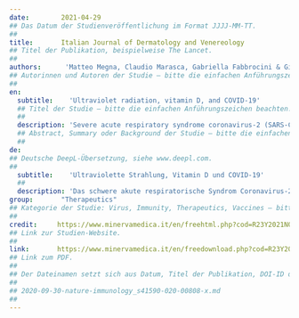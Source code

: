 ```yaml
---
date:        2021-04-29
## Das Datum der Studienveröffentlichung im Format JJJJ-MM-TT.
##
title:       Italian Journal of Dermatology and Venereology
## Titel der Publikation, beispielweise The Lancet.
##
authors:      'Matteo Megna, Claudio Marasca, Gabriella Fabbrocini & Giuseppe Monfrecola'
## Autorinnen und Autoren der Studie – bitte die einfachen Anführungszeichen beachten!
##
en:
  subtitle:    'Ultraviolet radiation, vitamin D, and COVID-19'
  ## Titel der Studie – bitte die einfachen Anführungszeichen beachten!
  ##
  description: 'Severe acute respiratory syndrome coronavirus-2 (SARS-CoV-2), the causative agent of coronavirus disease 2019 (COVID-19), has become pandemic on March 11th, 2020. COVID-19 has a range of symptoms that includes fever, fatigue, dry cough, aches, and labored breathing to acute respiratory distress and possibly death. Health systems and hospitals have been completely rearranged since March 2020 in order to limit the high rate of virus spreading. Hence, a great debate on deferrable visits and treatments including phototherapy for skin diseases is developing. In particular, as regards phototherapy very few data are currently available regarding the chance to continue it, even if it may be a useful resource for treating numerous dermatological patients. However, phototherapy has an immunosuppressive action possibly facilitating virus infection. In the context of COVID-19 infection risk it is important to pointed out whether sunlight, phototherapy and in particular ultraviolet radiation (UV-R) constitute or not a risk for patients. In this review we aimed to focus on the relationship between UV-R, sunlight, phototherapy, and viral infections particularly focusing on COVID-19.'
  ## Abstract, Summary oder Background der Studie – bitte die einfachen Anführungszeichen beachten!
  ##
de: 
## Deutsche DeepL-Übersetzung, siehe www.deepl.com.
##
  subtitle:    'Ultraviolette Strahlung, Vitamin D und COVID-19'
  ##
  description: 'Das schwere akute respiratorische Syndrom Coronavirus-2 (SARS-CoV-2), der Erreger der Coronavirus-Krankheit 2019 (COVID-19), ist am 11. März 2020 pandemisch geworden. COVID-19 weist eine Reihe von Symptomen auf, die von Fieber, Müdigkeit, trockenem Husten, Schmerzen und erschwerter Atmung bis hin zu akuter Atemnot und möglicherweise zum Tod reichen. Die Gesundheitssysteme und Krankenhäuser wurden ab März 2020 komplett umgestellt, um die hohe Ausbreitungsrate des Virus zu begrenzen. Infolgedessen entwickelt sich eine große Debatte über aufschiebbare Besuche und Behandlungen, einschließlich der Phototherapie bei Hautkrankheiten. Insbesondere für die Phototherapie gibt es derzeit nur wenige Daten über die Möglichkeit, sie fortzusetzen, auch wenn sie ein nützliches Mittel für die Behandlung zahlreicher dermatologischer Patienten sein kann. Die Phototherapie hat jedoch eine immunsuppressive Wirkung, die möglicherweise eine Virusinfektion begünstigt. Im Zusammenhang mit dem COVID-19-Infektionsrisiko ist es wichtig, darauf hinzuweisen, ob Sonnenlicht, Phototherapie und insbesondere ultraviolette Strahlung (UV-R) ein Risiko für Patienten darstellen oder nicht. In dieser Übersichtsarbeit wollten wir uns auf die Beziehung zwischen UV-R, Sonnenlicht, Phototherapie und Virusinfektionen konzentrieren, insbesondere auf COVID-19.'
group:       "Therapeutics"
## Kategorie der Studie: Virus, Immunity, Therapeutics, Vaccines – bitte die Anführungszeichen beachten!
##
credit:     https://www.minervamedica.it/en/freehtml.php?cod=R23Y2021N03A0366
## Link zur Studien-Website.
##
link:       https://www.minervamedica.it/en/freedownload.php?cod=R23Y2021N03A0366
## Link zum PDF.
##
## Der Dateinamen setzt sich aus Datum, Titel der Publikation, DOI-ID der Studie (nach dem letzten Slash) und der Dateiendung zusammen. Bitte den Unterstrich vor der DOI-ID beachten!
##
## 2020-09-30-nature-immunology_s41590-020-00808-x.md
##
---
```

<object data="{{ page.link }}" style='height:calc(100vh - 400px); width: 100%' type='application/pdf'></object>
